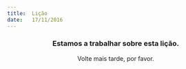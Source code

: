 ```yaml
---
title:  Lição
date:   17/11/2016
---
```


### <center>Estamos a trabalhar sobre esta lição.</center>
<center>Volte mais tarde, por favor.</center>